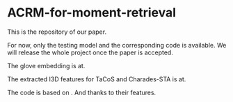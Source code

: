 # ACRM-for-moment-retrieval

This is the repository of our paper.

For now, only the testing model and the corresponding code is available. We will release the whole project once the paper is accepted.

The glove embedding is at.

The extracted I3D features for TaCoS and Charades-STA is at.

The code is based on . And thanks to their features.

